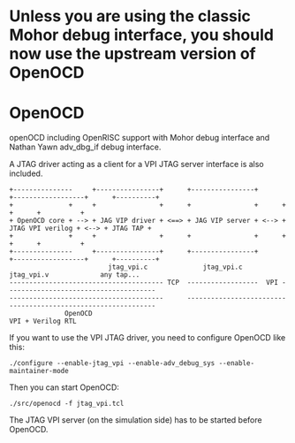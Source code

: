 # **Unless you are using the classic Mohor debug interface, you should now use the upstream version of OpenOCD**


OpenOCD
=======

openOCD including OpenRISC support with Mohor debug interface and
Nathan Yawn adv_dbg_if debug interface.

A JTAG driver acting as a client for a VPI JTAG server interface is also
included.

    +---------------     +----------------+      +----------------+      +------------------+      +----------+ 
    +              +     +                +      +                +      +                  +      +          + 
    + OpenOCD core + --> + JAG VIP driver + <==> + JAG VIP server + <--> + JTAG VPI verilog + <--> + JTAG TAP + 
    +              +     +                +      +                +      +                  +      +          + 
    +---------------     +----------------+      +----------------+      +------------------+      +----------+
                             jtag_vpi.c              jtag_vpi.c               jtag_vpi.v             any tap...
    --------------------------------------- TCP  ------------------  VPI --------------------------------------
    ---------------------------------------      --------------------------------------------------------------
                  OpenOCD                                                VPI + Verilog RTL

If you want to use the VPI JTAG driver, you need to configure OpenOCD like this:

    ./configure --enable-jtag_vpi --enable-adv_debug_sys --enable-maintainer-mode

Then you can start OpenOCD:

    ./src/openocd -f jtag_vpi.tcl

The JTAG VPI server (on the simulation side) has to be started before OpenOCD.


